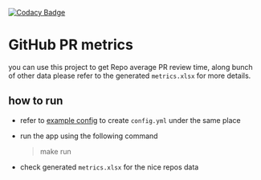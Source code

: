 [![Codacy Badge](https://app.codacy.com/project/badge/Grade/29f8ca49a29e4e8b99bbd61709b5dae6)](https://app.codacy.com/gh/sghaida/github-metrics/dashboard?utm_source=gh&utm_medium=referral&utm_content=&utm_campaign=Badge_grade)
# GitHub PR metrics
you can use this project to get Repo average PR review time, along bunch of other data
please refer to the generated `metrics.xlsx` for more details.

## how to run 
* refer to [example config](./example.config.yaml) to create `config.yml` under the same place
* run the app using the following command 
  >make run
   
* check generated `metrics.xlsx` for the nice repos data


